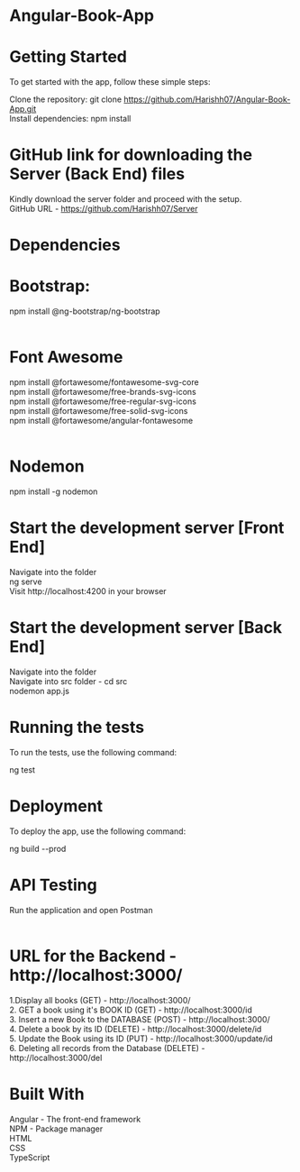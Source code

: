 # Angular-Book-App

# Getting Started

To get started with the app, follow these simple steps:

Clone the repository: git clone https://github.com/Harishh07/Angular-Book-App.git <br>
Install dependencies: npm install <br>

# GitHub link for downloading the Server (Back End) files
Kindly download the server folder and proceed with the setup. <br>
GitHub URL - https://github.com/Harishh07/Server

# Dependencies
# Bootstrap: <br>
npm install @ng-bootstrap/ng-bootstrap <br>
<br>
# Font Awesome
npm install @fortawesome/fontawesome-svg-core <br>
npm install @fortawesome/free-brands-svg-icons <br>
npm install @fortawesome/free-regular-svg-icons <br>
npm install @fortawesome/free-solid-svg-icons <br>
npm install @fortawesome/angular-fontawesome <br>
<br>

# Nodemon
npm install -g nodemon

# Start the development server [Front End]
Navigate into the folder <br>
ng serve <br>
Visit http://localhost:4200 in your browser

# Start the development server [Back End]
Navigate into the folder <br>
Navigate into src folder - cd src <br>
nodemon app.js

# Running the tests
To run the tests, use the following command:

ng test

# Deployment
To deploy the app, use the following command:

ng build --prod

# API Testing
Run the application and open Postman <br><br>
# URL for the Backend - http://localhost:3000/ <br>
1.Display all books (GET) - http://localhost:3000/ <br>
2. GET a book using it's BOOK ID (GET) - http://localhost:3000/id <br>
3. Insert a new Book to the DATABASE (POST) - http://localhost:3000/ <br>
4. Delete a book by its ID (DELETE) - http://localhost:3000/delete/id <br>
5. Update the Book using its ID (PUT) - http://localhost:3000/update/id <br>
6. Deleting all records from the Database (DELETE) - http://localhost:3000/del <br>

# Built With
Angular - The front-end framework <br>
NPM - Package manager <br>
HTML <br>
CSS <br>
TypeScript

